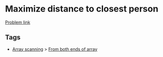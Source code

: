 # Maximize distance to closest person

[Problem link](https://leetcode.com/problems/maximize-distance-to-closest-person)

## Tags

* [Array scanning](/README.md#Array_scanning) > [From both ends of array](/README.md#Array_scanning-From_both_ends_of_array)
